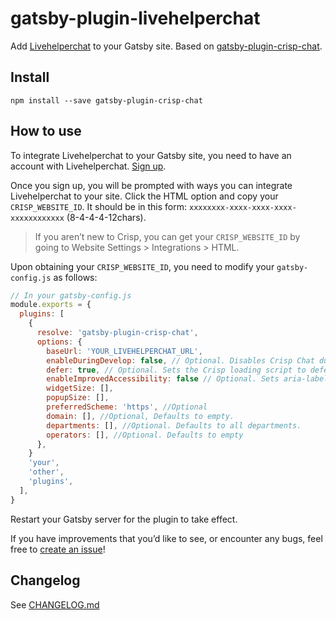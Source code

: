 # gatsby-plugin-livehelperchat

Add [Livehelperchat](https://livehelperchat.com/) to your Gatsby site.
Based on [gatsby-plugin-crisp-chat](https://github.com/ryanditjia/gatsby-plugin-crisp-chat).

## Install

`npm install --save gatsby-plugin-crisp-chat`

## How to use

To integrate Livehelperchat to your Gatsby site, you need to have an account with Livehelperchat. [Sign up](https://livehelperchat.com/order/now).

Once you sign up, you will be prompted with ways you can integrate Livehelperchat to your site. Click the HTML option and copy your `CRISP_WEBSITE_ID`. It should be in this form: `xxxxxxxx-xxxx-xxxx-xxxx-xxxxxxxxxxxx` (8-4-4-4-12chars).

> If you aren’t new to Crisp, you can get your `CRISP_WEBSITE_ID` by going to Website Settings > Integrations > HTML.

Upon obtaining your `CRISP_WEBSITE_ID`, you need to modify your `gatsby-config.js` as follows:

```js
// In your gatsby-config.js
module.exports = {
  plugins: [
    {
      resolve: 'gatsby-plugin-crisp-chat',
      options: {
        baseUrl: 'YOUR_LIVEHELPERCHAT_URL',
        enableDuringDevelop: false, // Optional. Disables Crisp Chat during gatsby develop. Defaults to true.
        defer: true, // Optional. Sets the Crisp loading script to defer instead of async. Defaults to false.
        enableImprovedAccessibility: false // Optional. Sets aria-label attribute on pop-up icon for screen readers. Defaults to true.
        widgetSize: [],
        popupSize: [],
        preferredScheme: 'https', //Optional
        domain: [], //Optional, Defaults to empty.
        departments: [], //Optional. Defaults to all departments.
        operators: [], //Optional. Defaults to empty
      },
    }
    'your',
    'other',
    'plugins',
  ],
}
```

Restart your Gatsby server for the plugin to take effect.

If you have improvements that you’d like to see, or encounter any bugs, feel free to [create an issue](https://github.com/sengsara/gatsby-plugin-livehelperchat/issues)!

## Changelog

See [CHANGELOG.md](CHANGELOG.md)
